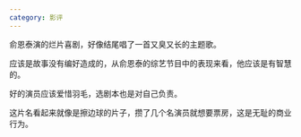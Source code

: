 ```yaml
---
category: 影评
---
```


俞恩泰演的烂片喜剧，好像结尾唱了一首又臭又长的主题歌。

应该是故事没有编好造成的，从俞恩泰的综艺节目中的表现来看，他应该是有智慧的。

好的演员应该爱惜羽毛，选剧本也是对自己负责。

这片名看起来就像是擦边球的片子，攒了几个名演员就想要票房，这是无耻的商业行为。